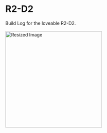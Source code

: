 # R2-D2
Build Log for the loveable R2-D2.<br>
<br>
<img src="./IMG_1766.png" alt="Resized Image" width="300"/>

